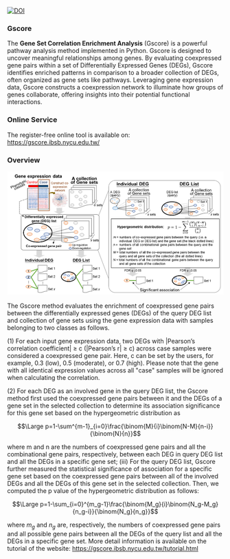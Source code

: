 [![DOI](https://zenodo.org/badge/678241997.svg)](https://zenodo.org/badge/latestdoi/678241997)  

### Gscore
The **Gene Set Correlation Enrichment Analysis** (Gscore) is a powerful pathway analysis method implemented in Python. Gscore is designed to uncover meaningful relationships among genes. By evaluating coexpressed gene pairs within a set of Differentially Expressed Genes (DEGs), Gscore identifies enriched patterns in comparison to a broader collection of DEGs, often organized as gene sets like pathways. Leveraging gene expression data, Gscore constructs a coexpression network to illuminate how groups of genes collaborate, offering insights into their potential functional interactions.

### Online Service
The register-free online tool is available on: https://gscore.ibsb.nycu.edu.tw/

### Overview
![Alt text](./readme_img/1.png)  
  
The Gscore method evaluates the enrichment of coexpressed gene pairs between the differentially expressed genes (DEGs) of the query DEG list and collection of gene sets using the gene expression data with samples belonging to two classes as follows.

(1) For each input gene expression data, two DEGs with |Pearson’s correlation coefficient| ≥ c (|Pearson’s r| ≥ c) across case samples were considered a coexpressed gene pair. Here, c can be set by the users, for example, 0.3 (low), 0.5 (moderate), or 0.7 (high). Please note that the gene with all identical expression values across all "case" samples will be ignored when calculating the correlation.

(2) For each DEG as an involved gene in the query DEG list, the Gscore method first used the coexpressed gene pairs between it and the DEGs of a gene set in the selected collection to determine its association significance for this gene set based on the hypergeometric distribution as  

$$\Large p=1-\sum^{m-1}_{i=0}\frac{\binom{M}{i}\binom{N-M}{n-i}}{\binom{N}{n}}$$  

where m and n are the numbers of coexpressed gene pairs and all the combinational gene pairs, respectively, between each DEG in query DEG list and all the DEGs in a specific gene set; 
(iii)	For the query DEG list, Gscore further measured the statistical significance of association for a specific gene set based on the coexpressed gene pairs between all of the involved DEGs and all the DEGs of this gene set in the selected collection. Then, we computed the p value of the hypergeometric distribution as follows:  

$$\Large p=1-\sum_{i=0}^{m_g-1}\frac{\binom{M_g}{i}\binom{N_g-M_g}{n_g-i}}{\binom{N_g}{n_g}}$$  

where $m_g$ and $n_g$ are, respectively, the numbers of coexpressed gene pairs and all possible gene pairs between all the DEGs of the query list and all the DEGs in a specific gene set. More detail information is available on the tutorial of the website: https://gscore.ibsb.nycu.edu.tw/tutorial.html

